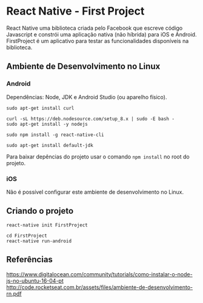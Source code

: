 # React Native - First Project

React Native uma biblioteca criada pelo Facebook que escreve código Javascript e constrói uma aplicação nativa (não híbrida) para iOS e Android. FirstProject é um aplicativo para testar as funcionalidades disponíveis na biblioteca.

## Ambiente de Desenvolvimento no Linux

### Android

Dependências: Node, JDK e Android Studio (ou aparelho físico).

```
sudo apt-get install curl

curl -sL https://deb.nodesource.com/setup_8.x | sudo -E bash -
sudo apt-get install -y nodejs

sudo npm install -g react-native-cli

sudo apt-get install default-jdk
```

Para baixar depências do projeto usar o comando `npm install` no root do projeto.

### iOS

Não é possível configurar este ambiente de desenvolvimento no Linux.

## Criando o projeto

```
react-native init FirstProject

cd FirstProject
react-native run-android
```

## Referências

https://www.digitalocean.com/community/tutorials/como-instalar-o-node-js-no-ubuntu-16-04-pt  
http://code.rocketseat.com.br/assets/files/ambiente-de-desenvolvimento-rn.pdf
